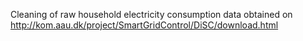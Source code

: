 Cleaning of raw household electricity consumption data obtained on http://kom.aau.dk/project/SmartGridControl/DiSC/download.html
